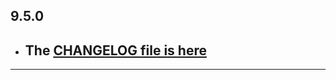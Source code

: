 ## 9.5.0

- ## The [CHANGELOG file is here](https://flutter-sound.canardoux.xyz/changelog.html)

-----------------------------------------------------------------------------------------------------------------------------------
